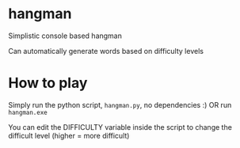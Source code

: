 # hangman

Simplistic console based hangman

Can automatically generate words based on difficulty levels

# How to play

Simply run the python script, `hangman.py`, no dependencies :) OR run `hangman.exe`

You can edit the DIFFICULTY variable inside the script to change the difficult level (higher = more difficult)
